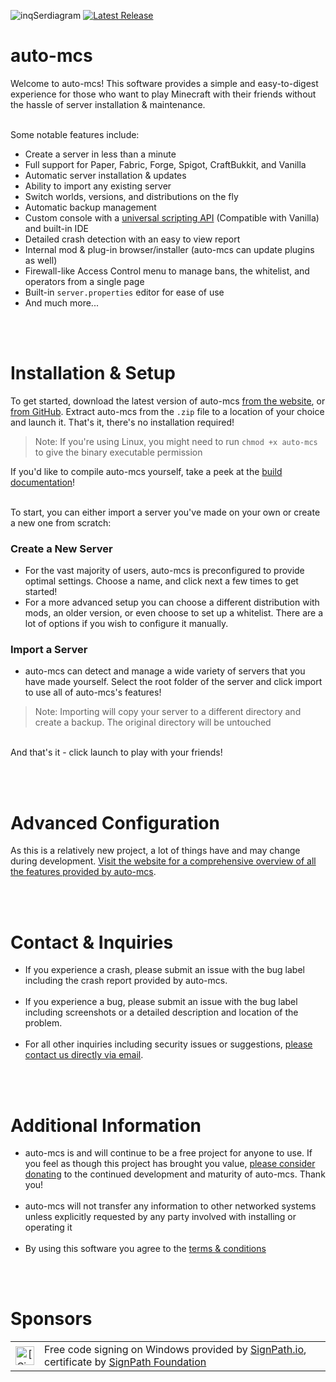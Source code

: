 ![inqSerdiagram](https://github.com/macarooni-man/auto-mcs/blob/main/other/github-banner-cropped.png?raw=true)
[![Latest Release](https://img.shields.io/github/v/release/macarooni-man/auto-mcs)](https://www.auto-mcs.com)
# auto-mcs
Welcome to auto-mcs! This software provides a simple and easy-to-digest experience for those who want to play Minecraft with their friends without the hassle of server installation & maintenance.
<br><br>

Some notable features include:
 - Create a server in less than a minute
 - Full support for Paper, Fabric, Forge, Spigot, CraftBukkit, and Vanilla
 - Automatic server installation & updates
 - Ability to import any existing server
 - Switch worlds, versions, and distributions on the fly
 - Automatic backup management
 - Custom console with a [universal scripting API](https://auto-mcs.com/guides/amscript) (Compatible with Vanilla) and built-in IDE
 - Detailed crash detection with an easy to view report
 - Internal mod & plug-in browser/installer (auto-mcs can update plugins as well)
 - Firewall-like Access Control menu to manage bans, the whitelist, and operators from a single page
 - Built-in `server.properties` editor for ease of use
 - And much more...

<br><br>
# Installation & Setup
To get started, download the latest version of auto-mcs [from the website](https://www.auto-mcs.com/download), or [from GitHub](https://github.com/macarooni-man/auto-mcs/releases/latest). Extract auto-mcs from the `.zip` file to a location of your choice and launch it. That's it, there's no installation required!
> Note:  If you're using Linux, you might need to run `chmod +x auto-mcs` to give the binary executable permission

If you'd like to compile auto-mcs yourself, take a peek at the [build documentation](https://github.com/macarooni-man/auto-mcs/blob/main/build-tools/README.md)!

<br>
To start, you can either import a server you've made on your own or create a new one from scratch:

### Create a New Server
- For the vast majority of users, auto-mcs is preconfigured to provide optimal settings. Choose a name, and click next a few times to get started!
- For a more advanced setup you can choose a different distribution with mods, an older version, or even choose to set up a whitelist. There are a lot of options if you wish to configure it manually.

### Import a Server
- auto-mcs can detect and manage a wide variety of servers that you have made yourself. Select the root folder of the server and click import to use all of auto-mcs's features!
> Note: Importing will copy your server to a different directory and create a backup. The original directory will be untouched

<br>
And that's it - click launch to play with your friends!

<br><br>

# Advanced Configuration
As this is a relatively new project, a lot of things have and may change during development. [Visit the website for a comprehensive overview of all the features provided by auto-mcs](https://www.auto-mcs.com/guides).


<br><br>

# Contact & Inquiries
- If you experience a crash, please submit an issue with the bug label including the crash report provided by auto-mcs.
<br><br>
- If you experience a bug, please submit an issue with the bug label including screenshots or a detailed description and location of the problem.
<br><br>
- For all other inquiries including security issues or suggestions, [please contact us directly via email](mailto:help@auto-mcs.com?subject=Inquiry%20-%20).

<br><br>

# Additional Information
- auto-mcs is and will continue to be a free project for anyone to use. If you feel as though this project has brought you value, [please consider donating](https://github.com/sponsors/macarooni-man) to the continued development and maturity of auto-mcs. Thank you!
<br><br>
- auto-mcs will not transfer any information to other networked systems unless explicitly requested by any party involved with installing or operating it
<br><br>
- By using this software you agree to the [terms & conditions](https://www.auto-mcs.com/terms-and-conditions)

<br><br>

# Sponsors
<table>
 <tbody>
  <tr>
   <td align="center"><img alt="[SignPath]" src="https://avatars.githubusercontent.com/u/34448643" height="30"/></td>
   <td>Free code signing on Windows provided by <a href="https://signpath.io/">SignPath.io</a>, certificate by <a href="https://signpath.org/">SignPath Foundation</a></td>
  </tr>
 </tbody>
</table>
